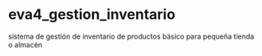 # eva4_gestion_inventario
sistema de gestión de inventario de productos básico para pequeña tienda o almacén 
